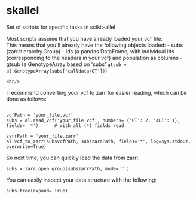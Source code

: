 # skallel
Set of scripts for specific tasks in scikit-allel 

Most scripts assume that you have already loaded your vcf file.  
This means that you'll already have the following objects loaded:
	- subs (zarr.hierarchy.Group)
	- ids (a pandas DataFrame, with individual ids (corresponding to the headers in your vcf) and population as columns 
	- gtsub (a GenotypeArray based on 'subs' ```gtsub = al.GenotypeArray(subs['calldata/GT'])```) 


	<br/>
I recommend converting your vcf to zarr for easier reading, which can be done as follows:
```

vcfPath = 'your_file.vcf'
subs = al.read_vcf('your_file.vcf', numbers= {'GT': 2, 'ALT': 1}, fields= '*')		# with all (*) fields read

zarrPath = 'your_file.zarr'
al.vcf_to_zarr(subsvcfPath, subszarrPath, fields='*', log=sys.stdout, overwrite=True)
```
So next time, you can quickly load the data from zarr:
```
subs = zarr.open_group(subszarrPath, mode='r')
```


You can easily inspect your data structure with the following:
```
subs.tree(expand= True)
```
